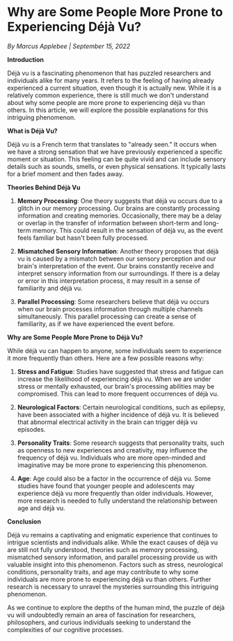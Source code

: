 # Why are Some People More Prone to Experiencing Déjà Vu?

*By Marcus Applebee | September 15, 2022*

**Introduction**

Déjà vu is a fascinating phenomenon that has puzzled researchers and individuals alike for many years. It refers to the feeling of having already experienced a current situation, even though it is actually new. While it is a relatively common experience, there is still much we don't understand about why some people are more prone to experiencing déjà vu than others. In this article, we will explore the possible explanations for this intriguing phenomenon.

**What is Déjà Vu?**

Déjà vu is a French term that translates to "already seen." It occurs when we have a strong sensation that we have previously experienced a specific moment or situation. This feeling can be quite vivid and can include sensory details such as sounds, smells, or even physical sensations. It typically lasts for a brief moment and then fades away.

**Theories Behind Déjà Vu**

1. **Memory Processing**: One theory suggests that déjà vu occurs due to a glitch in our memory processing. Our brains are constantly processing information and creating memories. Occasionally, there may be a delay or overlap in the transfer of information between short-term and long-term memory. This could result in the sensation of déjà vu, as the event feels familiar but hasn't been fully processed.

2. **Mismatched Sensory Information**: Another theory proposes that déjà vu is caused by a mismatch between our sensory perception and our brain's interpretation of the event. Our brains constantly receive and interpret sensory information from our surroundings. If there is a delay or error in this interpretation process, it may result in a sense of familiarity and déjà vu.

3. **Parallel Processing**: Some researchers believe that déjà vu occurs when our brain processes information through multiple channels simultaneously. This parallel processing can create a sense of familiarity, as if we have experienced the event before.

**Why are Some People More Prone to Déjà Vu?**

While déjà vu can happen to anyone, some individuals seem to experience it more frequently than others. Here are a few possible reasons why:

1. **Stress and Fatigue**: Studies have suggested that stress and fatigue can increase the likelihood of experiencing déjà vu. When we are under stress or mentally exhausted, our brain's processing abilities may be compromised. This can lead to more frequent occurrences of déjà vu.

2. **Neurological Factors**: Certain neurological conditions, such as epilepsy, have been associated with a higher incidence of déjà vu. It is believed that abnormal electrical activity in the brain can trigger déjà vu episodes.

3. **Personality Traits**: Some research suggests that personality traits, such as openness to new experiences and creativity, may influence the frequency of déjà vu. Individuals who are more open-minded and imaginative may be more prone to experiencing this phenomenon.

4. **Age**: Age could also be a factor in the occurrence of déjà vu. Some studies have found that younger people and adolescents may experience déjà vu more frequently than older individuals. However, more research is needed to fully understand the relationship between age and déjà vu.

**Conclusion**

Déjà vu remains a captivating and enigmatic experience that continues to intrigue scientists and individuals alike. While the exact causes of déjà vu are still not fully understood, theories such as memory processing, mismatched sensory information, and parallel processing provide us with valuable insight into this phenomenon. Factors such as stress, neurological conditions, personality traits, and age may contribute to why some individuals are more prone to experiencing déjà vu than others. Further research is necessary to unravel the mysteries surrounding this intriguing phenomenon.

As we continue to explore the depths of the human mind, the puzzle of déjà vu will undoubtedly remain an area of fascination for researchers, philosophers, and curious individuals seeking to understand the complexities of our cognitive processes.